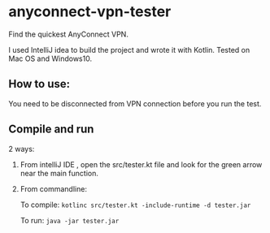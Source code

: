 # anyconnect-vpn-tester
Find the quickest AnyConnect VPN.

I used IntelliJ idea to build the project and wrote it with Kotlin.
Tested on Mac OS and Windows10.

## How to use:
You need to be disconnected from VPN connection before you run the test.

## Compile and run
2 ways:
1. From intelliJ IDE , open the src/tester.kt file and look for the green arrow near the main function.
2. From commandline:  

    To compile: `kotlinc src/tester.kt -include-runtime -d tester.jar`

    To run: `java -jar tester.jar`

